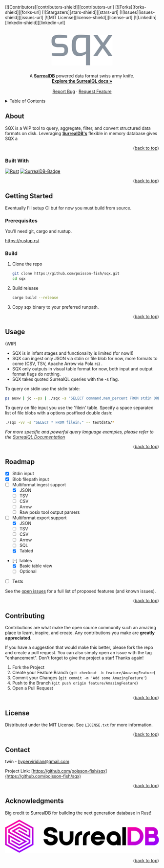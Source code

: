 <!-- Improved compatibility of back to top link: See: https://github.com/othneildrew/Best-README-Template/pull/73 -->
<a name="readme-top"></a>
<!--
*** Thanks for checking out the Best-README-Template. If you have a suggestion
*** that would make this better, please fork the repo and create a pull request
*** or simply open an issue with the tag "enhancement".
*** Don't forget to give the project a star!
*** Thanks again! Now go create something AMAZING! :D
-->



<!-- PROJECT SHIELDS -->
<!--
*** I'm using markdown "reference style" links for readability.
*** Reference links are enclosed in brackets [ ] instead of parentheses ( ).
*** See the bottom of this document for the declaration of the reference variables
*** for contributors-url, forks-url, etc. This is an optional, concise syntax you may use.
*** https://www.markdownguide.org/basic-syntax/#reference-style-links
-->
[![Contributors][contributors-shield]][contributors-url]
[![Forks][forks-shield]][forks-url]
[![Stargazers][stars-shield]][stars-url]
[![Issues][issues-shield]][issues-url]
[![MIT License][license-shield]][license-url]
[![LinkedIn][linkedin-shield]][linkedin-url]



<!-- PROJECT LOGO -->
<br />
<div align="center">
  <a href="https://github.com/udidifier/sqx">
    <img src="images/logo.png" alt="Logo" width="200" height="100">
  </a>

  <h3 align="center"></h3>

  <p align="center">
    A <a href="https://surrealdb.com/"><strong>SurrealDB</strong></a> powered data format swiss army knife.
    <br />
    <a href="https://surrealdb.com/docs/surrealql"><strong>Explore the SurrealQL docs »</strong></a>
    <br />
    <br />
    <a href="https://github.com/poisson-fish/sqx/issues">Report Bug</a>
    ·
    <a href="https://github.com/poisson-fish/sqx/issues">Request Feature</a>
  </p>
</div>



<!-- TABLE OF CONTENTS -->
<details>
  <summary>Table of Contents</summary>
  <ol>
    <li>
      <a href="#about">About</a>
      <ul>
        <li><a href="#built-with">Built With</a></li>
      </ul>
    </li>
    <li>
      <a href="#getting-started">Getting Started</a>
      <ul>
        <li><a href="#prerequisites">Prerequisites</a></li>
        <li><a href="#build">Build</a></li>
      </ul>
    </li>
    <li><a href="#usage">Usage</a></li>
    <li><a href="#roadmap">Roadmap</a></li>
    <li><a href="#contributing">Contributing</a></li>
    <li><a href="#license">License</a></li>
    <li><a href="#contact">Contact</a></li>
    <li><a href="#acknowledgments">Acknowledgments</a></li>
  </ol>
</details>



<!-- ABOUT THE PROJECT -->
## About

<!-- [![Product Name Screen Shot][product-screenshot]](https://example.com) -->

SQX is a WIP tool to query, aggregate, filter, and convert structured data formats on disk. Leveraging <a href="https://surrealdb.com/"><strong>SurrealDB's</strong></a> flexible in memory database gives SQX a 

<p align="right">(<a href="#readme-top">back to top</a>)</p>



### Built With

[![Rust][Rust]][rust-url] [![SurrealDB-Badge][SurrealDB-Badge]][surrealdb-url]

<p align="right">(<a href="#readme-top">back to top</a>)</p>



<!-- GETTING STARTED -->
## Getting Started

Eventually I'll setup CI but for now you must build from source.

### Prerequisites

You'll need git, cargo and rustup.

https://rustup.rs/

### Build


1. Clone the repo
   ```sh
   git clone https://github.com/poisson-fish/sqx.git
   cd sqx
   ```
2. Build release
   ```sh
   cargo build --release
   ```
3. Copy sqx binary to your preferred runpath.

<p align="right">(<a href="#readme-top">back to top</a>)</p>



<!-- USAGE EXAMPLES -->
## Usage

(WIP)
* SQX is in infant stages and functionality is limited (for now!!)
* SQX can ingest only JSON via stdin or file blob for now, more formats to come (CSV, TSV, Apache Arrow via Pola.rs) .
* SQX only outputs in visual table format for now, both input and output format flags do nothing. 
* SQX takes quoted SurrealQL queries with the -s flag.

To query on stdin use the stdin table:
```sh
ps auxw | jc --ps | ./sqx -s "SELECT command,mem_percent FROM stdin ORDER BY mem_percent DESC LIMIT 10;"
```

To query on file input you use the 'filein' table.
Specify a space separated list of file blobs with a options postfixed double dash:
```sh
./sqx -vv -s "SELECT * FROM filein;" -- testdata/* 
```

_For more specific and powerful query language examples, please refer to the [SurrealQL Documentation](https://surrealdb.com/docs/surrealql)_

<p align="right">(<a href="#readme-top">back to top</a>)</p>



<!-- ROADMAP -->
## Roadmap
- [x] Stdin input
- [x] Blob filepath input
- [ ] Multiformat ingest support
    - [x] JSON
    - [ ] TSV
    - [ ] CSV
    - [ ] Arrow
    - [ ] Raw posix tool output parsers
- [ ] Multiformat export support
    - [x] JSON
    - [ ] TSV
    - [ ] CSV
    - [ ] Arrow
    - [ ] SQL
    - [x] Tabled
- [-] Tables
    - [x] Basic table view
    - [ ] Optional
- [ ] Tests


See the [open issues](https://github.com/poisson-fish/sqx/issues) for a full list of proposed features (and known issues).

<p align="right">(<a href="#readme-top">back to top</a>)</p>



<!-- CONTRIBUTING -->
## Contributing

Contributions are what make the open source community such an amazing place to learn, inspire, and create. Any contributions you make are **greatly appreciated**.

If you have a suggestion that would make this better, please fork the repo and create a pull request. You can also simply open an issue with the tag "enhancement".
Don't forget to give the project a star! Thanks again!

1. Fork the Project
2. Create your Feature Branch (`git checkout -b feature/AmazingFeature`)
3. Commit your Changes (`git commit -m 'Add some AmazingFeature'`)
4. Push to the Branch (`git push origin feature/AmazingFeature`)
5. Open a Pull Request

<p align="right">(<a href="#readme-top">back to top</a>)</p>



<!-- LICENSE -->
## License

Distributed under the MIT License. See `LICENSE.txt` for more information.

<p align="right">(<a href="#readme-top">back to top</a>)</p>



<!-- CONTACT -->
## Contact

twin - hyperviridian@gmail.com

Project Link: [https://github.com/poisson-fish/sqx](https://github.com/poisson-fish/sqx)

<p align="right">(<a href="#readme-top">back to top</a>)</p>



<!-- ACKNOWLEDGMENTS -->
## Acknowledgments

Big credit to SurrealDB for building the next generation database in Rust!

![SurrealDB](https://raw.githubusercontent.com/surrealdb/surrealdb/main/img/logo.svg)

<p align="right">(<a href="#readme-top">back to top</a>)</p>



<!-- MARKDOWN LINKS & IMAGES -->
<!-- https://www.markdownguide.org/basic-syntax/#reference-style-links -->
[SurrealDB-Badge]: https://img.shields.io/badge/SurrealDB-FF00A0?logo=surrealdb&logoColor=fff&style=for-the-badge
[surrealdb-url]: https://surrealdb.com/
[Rust]: https://img.shields.io/badge/rust-B94700?style=for-the-badge&logo=rust&logoColor=white
[rust-url]: https://www.rust-lang.org/